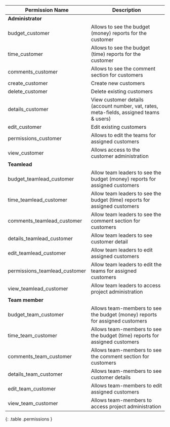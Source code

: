 
| Permission Name               | Description                                                                             |
|-------------------------------|-----------------------------------------------------------------------------------------|
| **Administrator**             |                                                                                         |
| budget_customer               | Allows to see the budget (money) reports for the customer                               |
| time_customer                 | Allows to see the budget (time) reports for the customer                                |
| comments_customer             | Allows to see the comment section for customers                                         |
| create_customer               | Create new customers                                                                    |
| delete_customer               | Delete existing customers                                                               |
| details_customer              | View customer details (account number, vat, rates, meta-fields, assigned teams & users) |
| edit_customer                 | Edit existing customers                                                                 |
| permissions_customer          | Allows to edit the teams for assigned customers                                         |
| view_customer                 | Allows access to the customer administration                                            |
| **Teamlead**                  |                                                                                         |
| budget_teamlead_customer      | Allow team leaders to see the budget (money) reports for assigned customers             |
| time_teamlead_customer        | Allow team leaders to see the budget (time) reports for assigned customers              |
| comments_teamlead_customer    | Allow team leaders to see the comment section for customers                             |
| details_teamlead_customer     | Allow team leaders to see customer detail                                               |
| edit_teamlead_customer        | Allow team leaders to edit assigned customers                                           |
| permissions_teamlead_customer | Allow team leaders to edit the teams for assigned customers                             |
| view_teamlead_customer        | Allow team leaders to access project administration                                     |
| **Team member**               |                                                                                         |
| budget_team_customer          | Allows team-members to see the budget (money) reports for assigned customers            |
| time_team_customer            | Allows team-members to see the budget (time) reports for assigned customers             |
| comments_team_customer        | Allows team-members to see the comment section for customers                            |
| details_team_customer         | Allows team-members to see customer details                                             |
| edit_team_customer            | Allows team-members to edit assigned customers                                          |
| view_team_customer            | Allows team-members to access project administration                                    |
{: .table .permissions }

